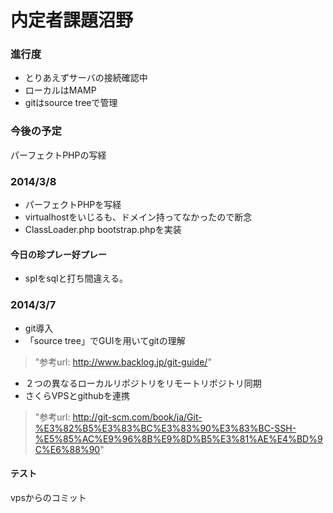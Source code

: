 # 内定者課題沼野
### 進行度
* とりあえずサーバの接続確認中
* ローカルはMAMP
* gitはsource treeで管理

### 今後の予定
パーフェクトPHPの写経

### 2014/3/8
* パーフェクトPHPを写経
* virtualhostをいじるも、ドメイン持ってなかったので断念
* ClassLoader.php bootstrap.phpを実装

#### 今日の珍プレー好プレー
* splをsqlと打ち間違える。

### 2014/3/7
* git導入
* 「source tree」でGUIを用いてgitの理解  
> "参考url: <http://www.backlog.jp/git-guide/>"
* ２つの異なるローカルリポジトリをリモートリポジトリ同期
* さくらVPSとgithubを連携  
> "参考url: <http://git-scm.com/book/ja/Git-%E3%82%B5%E3%83%BC%E3%83%90%E3%83%BC-SSH-%E5%85%AC%E9%96%8B%E9%8D%B5%E3%81%AE%E4%BD%9C%E6%88%90>"

#### テスト
vpsからのコミット

